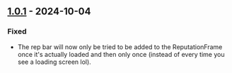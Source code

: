 ## [1.0.1](https://github.com/NintendoLink07/RepSearch/releases/tag/1.0.1) - 2024-10-04

### Fixed

- The rep bar will now only be tried to be added to the ReputationFrame once it's actually loaded and then only once (instead of every time you see a loading screen lol).